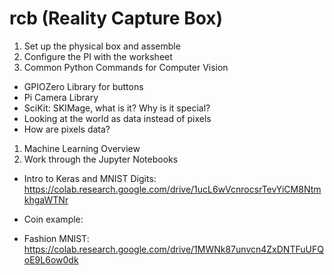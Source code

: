 # rcb (Reality Capture Box)

1. Set up the physical box and assemble
1. Configure the PI with the worksheet
1. Common Python Commands for Computer Vision
 * GPIOZero Library for buttons 
 * Pi Camera Library
 * SciKit: SKIMage, what is it? Why is it special?
 * Looking at the world as data instead of pixels
 * How are pixels data?
1. Machine Learning Overview
1. Work through the Jupyter Notebooks
 * Intro to Keras and MNIST Digits: https://colab.research.google.com/drive/1ucL6wVcnrocsrTevYiCM8NtmkhgaWTNr
 
 * Coin example:
 
 * Fashion MNIST: https://colab.research.google.com/drive/1MWNk87unvcn4ZxDNTFuUFQoE9L6ow0dk
 
